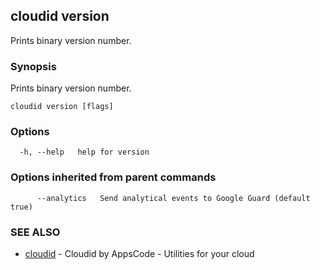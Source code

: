 ## cloudid version

Prints binary version number.

### Synopsis


Prints binary version number.

```
cloudid version [flags]
```

### Options

```
  -h, --help   help for version
```

### Options inherited from parent commands

```
      --analytics   Send analytical events to Google Guard (default true)
```

### SEE ALSO
* [cloudid](cloudid.md)	 - Cloudid by AppsCode - Utilities for your cloud

